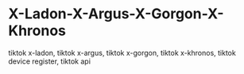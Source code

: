 # X-Ladon-X-Argus-X-Gorgon-X-Khronos
tiktok x-ladon, tiktok x-argus, tiktok x-gorgon, tiktok x-khronos, tiktok device register, tiktok api
